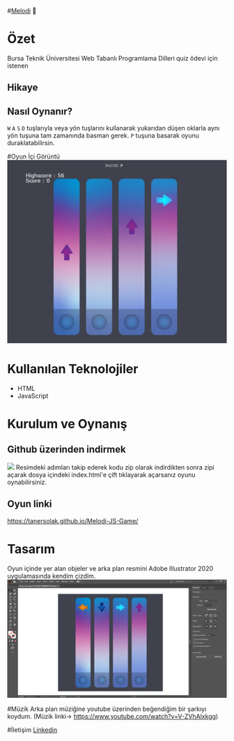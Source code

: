 #[Melodi](https://tanersolak.github.io/Melodi-JS-Game/) 🎹


# Özet
Bursa Teknik Üniversitesi Web Tabanlı Programlama Dilleri quiz ödevi için istenen
## Hikaye

## Nasıl Oynanır?
`W` `A` `S` `D` tuşlarıyla veya yön tuşlarını kullanarak yukarıdan düşen oklarla aynı yön tuşuna tam zamanında basman gerek.
`P` tuşuna basarak oyunu duraklatabilirsin.

#Oyun İçi Görüntü
<img src="images/Game.jpeg">

# Kullanılan Teknolojiler
- HTML
- JavaScript

# Kurulum ve Oynanış
## Github üzerinden indirmek
<img src="images/kurulum1.png">
Resimdeki adımları takip ederek kodu zip olarak indirdikten sonra zipi açarak dosya içindeki index.html'e çift tıklayarak açarsanız oyunu oynabilirsiniz.

## Oyun linki
https://tanersolak.github.io/Melodi-JS-Game/


# Tasarım
Oyun içinde yer alan objeler ve arka plan resmini Adobe Illustrator 2020 uygulamasında kendim çizdim.
<img src="images/background_proccesse.jpeg">

#Müzik
Arka plan müziğine youtube üzerinden beğendiğim bir şarkıyı koydum.
(Müzik linki-> https://www.youtube.com/watch?v=V-ZVhAlxkgg)

#İletişim
[Linkedin](https://www.linkedin.com/in/taner-solak-aa30b91b4/)
